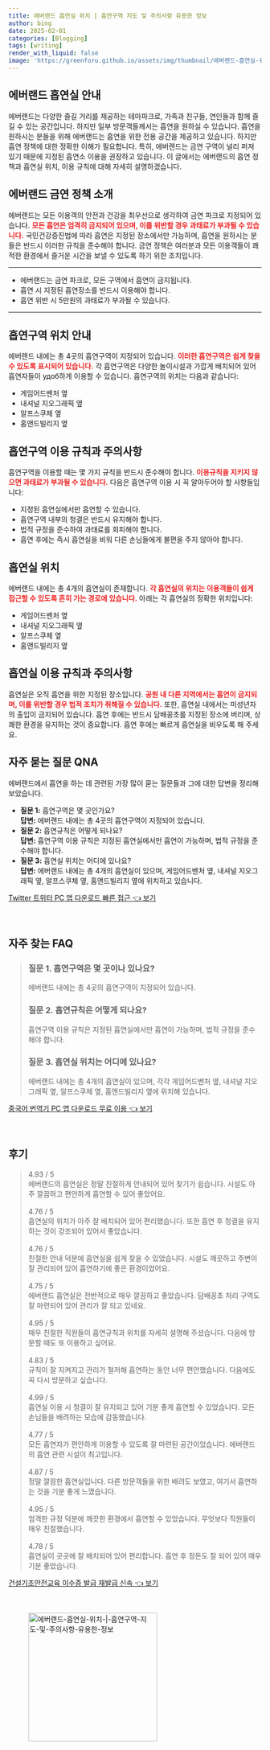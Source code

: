 ```yaml
---
title: 에버랜드 흡연실 위치 | 흡연구역 지도 및 주의사항 유용한 정보
author: bing
date: 2025-02-01
categories: [Blogging]
tags: [writing]
render_with_liquid: false
image: 'https://greenforu.github.io/assets/img/thumbnail/에버랜드-흡연실-위치-|-흡연구역-지도-및-주의사항-유용한-정보.webp'
---
```



<h2 id='에버랜드_흡연실_안내'>에버랜드 흡연실 안내</h2>

<p>에버랜드는 다양한 즐길 거리를 제공하는 테마파크로, 가족과 친구들, 연인들과 함께 즐길 수 있는 공간입니다. 하지만 일부 방문객들께서는 흡연을 원하실 수 있습니다. 흡연을 원하시는 분들을 위해 에버랜드는 흡연을 위한 전용 공간을 제공하고 있습니다. 하지만 흡연 정책에 대한 정확한 이해가 필요합니다. 특히, 에버랜드는 금연 구역이 널리 퍼져 있기 때문에 지정된 흡연소 이용을 권장하고 있습니다. 이 글에서는 에버랜드의 흡연 정책과 흡연실 위치, 이용 규칙에 대해 자세히 설명하겠습니다.</p>

<h2 id='에버랜드_금연정책'>에버랜드 금연 정책 소개</h2>

<p>에버랜드는 모든 이용객의 안전과 건강을 최우선으로 생각하여 금연 파크로 지정되어 있습니다. <b><span style="color: #ee2323;">모든 흡연은 엄격히 금지되어 있으며, 이를 위반할 경우 과태료가 부과될 수 있습니다.</span></b> 국민건강증진법에 따라 흡연은 지정된 장소에서만 가능하며, 흡연을 원하시는 분들은 반드시 이러한 규칙을 준수해야 합니다. 금연 정책은 여러분과 모든 이용객들이 쾌적한 환경에서 즐거운 시간을 보낼 수 있도록 하기 위한 조치입니다.</p>

<hr />

<ul>
    <li>에버랜드는 금연 파크로, 모든 구역에서 흡연이 금지됩니다.</li>
    <li>흡연 시 지정된 흡연장소를 반드시 이용해야 합니다.</li>
    <li>흡연 위반 시 5만원의 과태료가 부과될 수 있습니다.</li>
</ul>

<hr />

<h2 id='흡연구역_위치_안내'>흡연구역 위치 안내</h2>

<p>에버랜드 내에는 총 4곳의 흡연구역이 지정되어 있습니다. <b><span style="color: #ee2323;">이러한 흡연구역은 쉽게 찾을 수 있도록 표시되어 있습니다.</span></b> 각 흡연구역은 다양한 놀이시설과 가깝게 배치되어 있어 흡연자들이 удоб하게 이용할 수 있습니다. 흡연구역의 위치는 다음과 같습니다:</p>

<ul>
    <li>게임어드벤처 옆</li>
    <li>내셔널 지오그래픽 옆</li>
    <li>알프스쿠체 옆</li>
    <li>홈앤드빌리지 옆</li>
</ul>

<h2 id='흡연구역_이용_규칙과_주의사항'>흡연구역 이용 규칙과 주의사항</h2>

<p>흡연구역을 이용할 때는 몇 가지 규칙을 반드시 준수해야 합니다. <b><span style="color: #ee2323;">이용규칙을 지키지 않으면 과태료가 부과될 수 있습니다.</span></b> 다음은 흡연구역 이용 시 꼭 알아두어야 할 사항들입니다:</p>

<ul>
    <li>지정된 흡연실에서만 흡연할 수 있습니다.</li>
    <li>흡연구역 내부의 청결은 반드시 유지해야 합니다.</li>
    <li>법적 규정을 준수하여 과태료를 회피해야 합니다.</li>
    <li>흡연 후에는 즉시 흡연실을 비워 다른 손님들에게 불편을 주지 않아야 합니다.</li>
</ul>

<h2 id='흡연실_위치'>흡연실 위치</h2>

<p>에버랜드 내에는 총 4개의 흡연실이 존재합니다. <b><span style="color: #ee2323;">각 흡연실의 위치는 이용객들이 쉽게 접근할 수 있도록 흔히 가는 경로에 있습니다.</span></b> 아래는 각 흡연실의 정확한 위치입니다:</p>

<ul>
    <li>게임어드벤처 옆</li>
    <li>내셔널 지오그래픽 옆</li>
    <li>알프스쿠체 옆</li>
    <li>홈앤드빌리지 옆</li>
</ul>

<h2 id='흡연실_이용_규칙과_주의사항'>흡연실 이용 규칙과 주의사항</h2>

<p>흡연실은 오직 흡연을 위한 지정된 장소입니다. <b><span style="color: #ee2323;">공원 내 다른 지역에서는 흡연이 금지되며, 이를 위반할 경우 법적 조치가 취해질 수 있습니다.</span></b> 또한, 흡연실 내에서는 미성년자의 출입이 금지되어 있습니다. 흡연 후에는 반드시 담배꽁초를 지정된 장소에 버리며, 상쾌한 환경을 유지하는 것이 중요합니다. 흡연 후에는 빠르게 흡연실을 비우도록 해 주세요.</p>

<h2 id='자주_묻는_질문_QNA'>자주 묻는 질문 QNA</h2>

<p>에버랜드에서 흡연을 하는 데 관련된 가장 많이 묻는 질문들과 그에 대한 답변을 정리해 보았습니다.</p>

<ul>
    <li>
        <b>질문 1:</b> 흡연구역은 몇 곳인가요?<br>
        <b>답변:</b> 에버랜드 내에는 총 4곳의 흡연구역이 지정되어 있습니다.
    </li>
    <li>
        <b>질문 2:</b> 흡연규칙은 어떻게 되나요?<br>
        <b>답변:</b> 흡연구역 이용 규칙은 지정된 흡연실에서만 흡연이 가능하며, 법적 규정을 준수해야 합니다.
    </li>
    <li>
        <b>질문 3:</b> 흡연실 위치는 어디에 있나요?<br>
        <b>답변:</b> 에버랜드 내에는 총 4개의 흡연실이 있으며, 게임어드벤처 옆, 내셔널 지오그래픽 옆, 알프스쿠체 옆, 홈앤드빌리지 옆에 위치하고 있습니다.
    </li>
</ul>


<p><a class="click-button" title="Twitter 트위터 PC 앱 다운로드 빠른 접근" href="https://greenforu.github.io/posts/Twitter-%ED%8A%B8%EC%9C%84%ED%84%B0-PC-%EC%95%B1-%EB%8B%A4%EC%9A%B4%EB%A1%9C%EB%93%9C-%EB%B9%A0%EB%A5%B8-%EC%A0%91%EA%B7%BC/" rel="dofollow">Twitter 트위터 PC 앱 다운로드 빠른 접근 👈 보기</a></p><br>
<h2 id='자주_찾는_FAQ'>자주 찾는 FAQ</h2>
<div itemscope="" itemtype="https://schema.org/FAQPage">
<blockquote>
<div itemscope="" itemprop="mainEntity" itemtype="https://schema.org/Question">
<h3 itemprop="name">질문 1. 흡연구역은 몇 곳이나 있나요?</h3>
<div itemscope="" itemprop="acceptedAnswer" itemtype="https://schema.org/Answer">
<span itemprop="text">
<p>에버랜드 내에는 총 4곳의 흡연구역이 지정되어 있습니다.</p>
</span>
</div>
</div>
<div itemscope="" itemprop="mainEntity" itemtype="https://schema.org/Question">
<h3 itemprop="name">질문 2. 흡연규칙은 어떻게 되나요?</h3>
<div itemscope="" itemprop="acceptedAnswer" itemtype="https://schema.org/Answer">
<span itemprop="text">
<p>흡연구역 이용 규칙은 지정된 흡연실에서만 흡연이 가능하며, 법적 규정을 준수해야 합니다.</p>
</span>
</div>
</div>
<div itemscope="" itemprop="mainEntity" itemtype="https://schema.org/Question">
<h3 itemprop="name">질문 3. 흡연실 위치는 어디에 있나요?</h3>
<div itemscope="" itemprop="acceptedAnswer" itemtype="https://schema.org/Answer">
<span itemprop="text">
<p>에버랜드 내에는 총 4개의 흡연실이 있으며, 각각 게임어드벤처 옆, 내셔널 지오그래픽 옆, 알프스쿠체 옆, 홈앤드빌리지 옆에 위치해 있습니다.</p>
</span>
</div>
</div>
</blockquote>
</div>
<p><a class="click-button" title="중국어 번역기 PC 앱 다운로드 무료 이용" href="https://greenforu.github.io/posts/%EC%A4%91%EA%B5%AD%EC%96%B4-%EB%B2%88%EC%97%AD%EA%B8%B0-PC-%EC%95%B1-%EB%8B%A4%EC%9A%B4%EB%A1%9C%EB%93%9C-%EB%AC%B4%EB%A3%8C-%EC%9D%B4%EC%9A%A9/" rel="dofollow">중국어 번역기 PC 앱 다운로드 무료 이용 👈 보기</a></p><br>
<h2 id='후기'>후기</h2>
<div itemscope itemtype="https://schema.org/Product">
  <blockquote>
  <div itemprop="review" itemscope itemtype="https://schema.org/Review">
      <div itemprop="reviewRating" itemscope itemtype="https://schema.org/Rating"> <span itemprop="ratingValue">4.93</span> / <span itemprop="bestRating">5</span> </div>
      <span itemprop="reviewBody">에버랜드의 흡연실은 정말 친절하게 안내되어 있어 찾기가 쉽습니다. 시설도 아주 깔끔하고 편안하게 흡연할 수 있어 좋았어요.</span>
  </div>
  <br>
  <div itemprop="review" itemscope itemtype="https://schema.org/Review">
      <div itemprop="reviewRating" itemscope itemtype="https://schema.org/Rating"> <span itemprop="ratingValue">4.76</span> / <span itemprop="bestRating">5</span> </div>
      <span itemprop="reviewBody">흡연실의 위치가 아주 잘 배치되어 있어 편리했습니다. 또한 흡연 후 청결을 유지하는 것이 강조되어 있어서 좋았습니다.</span>
  </div>
  <br>
  <div itemprop="review" itemscope itemtype="https://schema.org/Review">
      <div itemprop="reviewRating" itemscope itemtype="https://schema.org/Rating"> <span itemprop="ratingValue">4.76</span> / <span itemprop="bestRating">5</span> </div>
      <span itemprop="reviewBody">친절한 안내 덕분에 흡연실을 쉽게 찾을 수 있었습니다. 시설도 깨끗하고 주변이 잘 관리되어 있어 흡연하기에 좋은 환경이었어요.</span>
  </div>
  <br>
  <div itemprop="review" itemscope itemtype="https://schema.org/Review">
      <div itemprop="reviewRating" itemscope itemtype="https://schema.org/Rating"> <span itemprop="ratingValue">4.75</span> / <span itemprop="bestRating">5</span> </div>
      <span itemprop="reviewBody">에버랜드 흡연실은 전반적으로 매우 깔끔하고 좋았습니다. 담배꽁초 처리 구역도 잘 마련되어 있어 관리가 잘 되고 있네요.</span>
  </div>
  <br>
  <div itemprop="review" itemscope itemtype="https://schema.org/Review">
      <div itemprop="reviewRating" itemscope itemtype="https://schema.org/Rating"> <span itemprop="ratingValue">4.95</span> / <span itemprop="bestRating">5</span> </div>
      <span itemprop="reviewBody">매우 친절한 직원들이 흡연규칙과 위치를 자세히 설명해 주셨습니다. 다음에 방문할 때도 또 이용하고 싶어요.</span>
  </div>
  <br>
  <div itemprop="review" itemscope itemtype="https://schema.org/Review">
      <div itemprop="reviewRating" itemscope itemtype="https://schema.org/Rating"> <span itemprop="ratingValue">4.83</span> / <span itemprop="bestRating">5</span> </div>
      <span itemprop="reviewBody">규칙이 잘 지켜지고 관리가 철저해 흡연하는 동안 너무 편안했습니다. 다음에도 꼭 다시 방문하고 싶습니다.</span>
  </div>
  <br>
  <div itemprop="review" itemscope itemtype="https://schema.org/Review">
      <div itemprop="reviewRating" itemscope itemtype="https://schema.org/Rating"> <span itemprop="ratingValue">4.99</span> / <span itemprop="bestRating">5</span> </div>
      <span itemprop="reviewBody">흡연실 이용 시 청결이 잘 유지되고 있어 기분 좋게 흡연할 수 있었습니다. 모든 손님들을 배려하는 모습에 감동했습니다.</span>
  </div>
  <br>
  <div itemprop="review" itemscope itemtype="https://schema.org/Review">
      <div itemprop="reviewRating" itemscope itemtype="https://schema.org/Rating"> <span itemprop="ratingValue">4.77</span> / <span itemprop="bestRating">5</span> </div>
      <span itemprop="reviewBody">모든 흡연자가 편안하게 이용할 수 있도록 잘 마련된 공간이었습니다. 에버랜드의 흡연 관련 시설이 최고입니다.</span>
  </div>
  <br>
  <div itemprop="review" itemscope itemtype="https://schema.org/Review">
      <div itemprop="reviewRating" itemscope itemtype="https://schema.org/Rating"> <span itemprop="ratingValue">4.87</span> / <span itemprop="bestRating">5</span> </div>
      <span itemprop="reviewBody">정말 깔끔한 흡연실입니다. 다른 방문객들을 위한 배려도 보였고, 여기서 흡연하는 것을 기분 좋게 느꼈습니다.</span>
  </div>
  <br>
  <div itemprop="review" itemscope itemtype="https://schema.org/Review">
      <div itemprop="reviewRating" itemscope itemtype="https://schema.org/Rating"> <span itemprop="ratingValue">4.95</span> / <span itemprop="bestRating">5</span> </div>
      <span itemprop="reviewBody">엄격한 규정 덕분에 깨끗한 환경에서 흡연할 수 있었습니다. 무엇보다 직원들이 매우 친절했습니다.</span>
  </div>
  <br>
  <div itemprop="review" itemscope itemtype="https://schema.org/Review">
      <div itemprop="reviewRating" itemscope itemtype="https://schema.org/Rating"> <span itemprop="ratingValue">4.78</span> / <span itemprop="bestRating">5</span> </div>
      <span itemprop="reviewBody">흡연실이 곳곳에 잘 배치되어 있어 편리합니다. 흡연 후 정돈도 잘 되어 있어 매우 기분 좋았습니다.</span>
  </div>
  </blockquote>
</div>
<p><a class="click-button" title="건설기초안전교육 이수증 발급 재발급 신속" href="https://greenforu.github.io/posts/%EA%B1%B4%EC%84%A4%EA%B8%B0%EC%B4%88%EC%95%88%EC%A0%84%EA%B5%90%EC%9C%A1-%EC%9D%B4%EC%88%98%EC%A6%9D-%EB%B0%9C%EA%B8%89-%EC%9E%AC%EB%B0%9C%EA%B8%89-%EC%8B%A0%EC%86%8D/" rel="dofollow">건설기초안전교육 이수증 발급 재발급 신속 👈 보기</a></p><br>
<figure class="image"><img src="https://greenforu.github.io/assets/img/thumbnail/에버랜드-흡연실-위치-|-흡연구역-지도-및-주의사항-유용한-정보.webp" alt="에버랜드-흡연실-위치-|-흡연구역-지도-및-주의사항-유용한-정보" width="256" height="256"></figure>